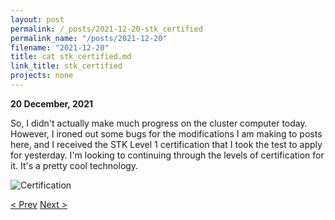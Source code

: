```yaml
---
layout: post
permalink: /_posts/2021-12-20-stk_certified
permalink_name: "/posts/2021-12-20"
filename: "2021-12-20"
title: cat stk_certified.md
link_title: stk_certified
projects: none
---
```

**20 December, 2021**

So, I didn't actually make much progress on the cluster computer today. However, I ironed out some bugs for the modifications I am making to posts here, and I received the STK Level 1 certification that I took the test to apply for yesterday. I'm looking to continuing through the levels of certification for it. It's a pretty cool technology.

![Certification](/assets/docs/lvl_1_cert.png)

[< Prev](/_posts/2021-12-19-can_you_hear_me_major_tom)    [Next >](/all_caught_up)
